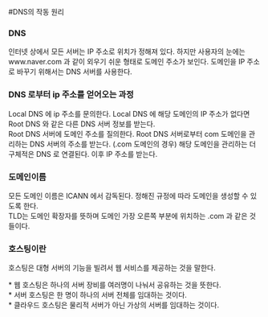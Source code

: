 #DNS의 작동 원리

### DNS
<p>인터넷 상에서 모든 서버는 IP 주소로 위치가 정해져 있다. 하지만 사용자의
눈에는 www.naver.com 과 같이 외우기 쉬운 형태로 도메인 주소가 보인다. 도메인을
IP 주소로 바꾸기 위해서는 DNS 서버를 사용한다. </p>

### DNS 로부터 ip 주소를 얻어오는 과정
<p>Local DNS 에 ip 주소를 문의한다. Local DNS 에 해당 도메인의 IP 주소가
없다면 Root DNS 와 같은 다른 DNS 서버 정보를 받는다.
<br>
Root DNS 서버에 도메인 주소를 질의한다. Root DNS 서버로부터 com 도메인을 관리하는 
DNS 서버의 주소를 받는다. (.com 도메인의 경우) 해당 도메인을 관리하는 더 구체적은 DNS 로
연결된다. 이후 IP 주소를 받는다.</p>

### 도메인이름
<p> 모든 도메인 이름은 ICANN 에서 감독된다. 정해진 규정에 따라 도메인을
생성할 수 있도록 한다. 
<br>
TLD는 도메인 확장자를 뜻하며 도메인 가장 오른쪽 부분에 위치하는 .com
과 같은 것들이다. </p>

### 호스팅이란
<p>호스팅은 대형 서버의 기능을 빌려서 웹 서비스를 제공하는 것을 말한다.
</p>
<p>
* 웹 호스팅은 하나의 서버 장비를 여러명이 나눠서 공유하는 것을 뜻한다.
<br>
* 서버 호스팅은 한 명이 하나의 서버 전체를 임대하는 것이다.
<br>
* 클라우드 호스팅은 물리적 서버가 아닌 가상의 서버를 임대하는 것이다.
